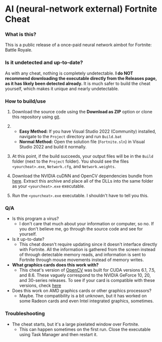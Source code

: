 # AI (neural-network external) Fortnite Cheat

### **What is this?**
This is a public release of a once-paid neural network aimbot for Fortnite: Battle Royale.

### **Is it undetected and up-to-date?**
As with any cheat, nothing is completely undetectable. **I do NOT recommend downloading the executable directly from the Releases page, as it has likely been detected already.** It is much safer to build the cheat yourself, which makes it unique and nearly undetectable.

### **How to build/use**
1. Download the source code using the **Download as ZIP** option or clone this repository using [git](https://git-scm.com/).

2. 
   - **Easy Method:** If you have Visual Studio 2022 (Community) installed, navigate to the `Project` directory and run `Build.bat`
   - **Normal Method:** Open the solution file (`Fortnite.sln`) in Visual Studio 2022 and build it normally.

3. At this point, if the build succeeds, your output files will be in the `Build` folder (next to the `Project` folder). You should see the files `<yourcheat>.exe`, `Network.cfg`, and `Network.weights`.

4. Download the NVIDIA cuDNN and OpenCV dependencies bundle from [here](https://mega.nz/file/q4hk2STD#cGJ8IyHvlPCAAzm9x14C2Wtb-wDdnGaU1VTTvum1CeU). Extract this archive and place all of the DLLs into the same folder as your `<yourcheat>.exe` executable.

5. Run the `<yourcheat>.exe` executable. I shouldn't have to tell you this.

### **Q/A**
- Is this program a virus?
    - I don't care that much about your information or computer, so no. If you don't believe me, go through the source code and see for yourself.
- Is it up-to-date?
    - This cheat doesn't require updating since it doesn't interface directly with Fortnite. All the information is gathered from the screen instead of through detectable memory reads, and information is sent to Fortnite through mouse movements instead of memory writes.
- **What graphics cards does this work with?**
    - This cheat's version of [OpenCV](https://opencv.org/) was built for CUDA versions 6.1, 7.5, and 8.6. These vaguely correspond to the NVIDIA GeForce 10, 20, and 30-series releases. To see if your card is compatible with these versions, check [here](https://en.wikipedia.org/wiki/CUDA#GPUs_supported)
- Does this work on AMD graphics cards or other graphics processors?
    - Maybe. The compatibility is a bit unknown, but it has worked on some Radeon cards and even Intel integrated graphics, sometimes.

### **Troubleshooting**
- The cheat starts, but it's a large pixelated window over Fortnite.
    - This can happen sometimes on the first run. Close the executable using Task Manager and then restart it.